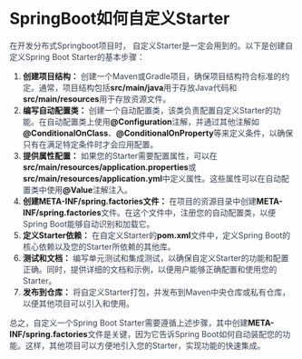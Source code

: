 # SpringBoot如何自定义Starter

<font style="color:rgb(55, 65, 81);">在开发分布式Springboot项目时， 自定义Starter是一定会用到的。以下是创建自定义Spring Boot Starter的基本步骤：</font>

1. **创建项目结构：**<font style="color:rgb(55, 65, 81);"> 创建一个Maven或Gradle项目，确保项目结构符合标准的约定。通常，项目结构包括</font>**src/main/java**<font style="color:rgb(55, 65, 81);">用于存放Java代码和</font>**src/main/resources**<font style="color:rgb(55, 65, 81);">用于存放资源文件。</font>
2. **编写自动配置类：**<font style="color:rgb(55, 65, 81);"> 创建一个自动配置类，该类负责配置自定义Starter的功能。在自动配置类上使用</font>**@Configuration**<font style="color:rgb(55, 65, 81);">注解，并通过其他注解如</font>**@ConditionalOnClass**<font style="color:rgb(55, 65, 81);">、</font>**@ConditionalOnProperty**<font style="color:rgb(55, 65, 81);">等来定义条件，以确保只有在满足特定条件时才会应用配置。</font>
3. **提供属性配置：**<font style="color:rgb(55, 65, 81);"> 如果您的Starter需要配置属性，可以在</font>**src/main/resources/application.properties**<font style="color:rgb(55, 65, 81);">或</font>**src/main/resources/application.yml**<font style="color:rgb(55, 65, 81);">中定义属性。这些属性可以在自动配置类中使用</font>**@Value**<font style="color:rgb(55, 65, 81);">注解注入。</font>
4. **创建****META-INF/spring.factories****文件：**<font style="color:rgb(55, 65, 81);"> 在项目的资源目录中创建</font>**META-INF/spring.factories**<font style="color:rgb(55, 65, 81);">文件。在这个文件中，注册您的自动配置类，以便Spring Boot能够自动识别和加载它。</font>
5. **定义Starter依赖：**<font style="color:rgb(55, 65, 81);"> 在自定义Starter的</font>**pom.xml**<font style="color:rgb(55, 65, 81);">文件中，定义Spring Boot的核心依赖以及您的Starter所依赖的其他库。</font>
6. **测试和文档：**<font style="color:rgb(55, 65, 81);"> 编写单元测试和集成测试，以确保自定义Starter的功能和配置正确。同时，提供详细的文档和示例，以便用户能够正确配置和使用您的Starter。</font>
7. **发布到仓库：**<font style="color:rgb(55, 65, 81);"> 将自定义Starter打包，并发布到Maven中央仓库或私有仓库，以便其他项目可以引入和使用。</font>

<font style="color:rgb(55, 65, 81);">总之，自定义一个Spring Boot Starter需要遵循上述步骤，其中创建</font>**META-INF/spring.factories**<font style="color:rgb(55, 65, 81);">文件是关键，因为它告诉Spring Boot如何自动装配您的功能。这样，其他项目可以方便地引入您的Starter，实现功能的快速集成。</font>


